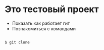 # Это тестовый проект
+ Показать как работает гит
+ Познакомиться с командами

```bash

$ git clone
